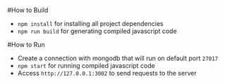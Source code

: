 #How to Build
- `npm install` for installing all project dependencies
- `npm run build` for generating compiled javascript code

#How to Run
- Create a connection with mongodb that will run on default port `27017`
- `npm start` for running compiled javascript code
- Access `http://127.0.0.1:3002` to send requests to the server
